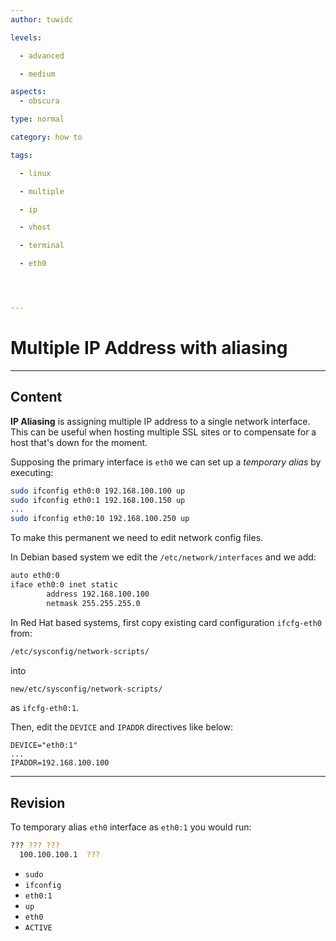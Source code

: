 ```yaml
---
author: tuwidc

levels:

  - advanced

  - medium

aspects:
  - obscura

type: normal

category: how to

tags:

  - linux

  - multiple

  - ip

  - vhost

  - terminal

  - eth0




---
```


# Multiple IP Address with aliasing 

---
## Content

**IP Aliasing** is assigning multiple IP address to a single network interface. This can be useful when hosting multiple SSL sites or to compensate for a host that's down for the moment.

Supposing the primary interface is `eth0` we can set up a _temporary alias_ by executing:
```bash
sudo ifconfig eth0:0 192.168.100.100 up
sudo ifconfig eth0:1 192.168.100.150 up
...
sudo ifconfig eth0:10 192.168.100.250 up
```

To make this permanent we need to edit network config files. 

In Debian based system we edit the `/etc/network/interfaces` and we add:
```bash
auto eth0:0
iface eth0:0 inet static
        address 192.168.100.100
        netmask 255.255.255.0

```

In Red Hat based systems, first copy existing card configuration `ifcfg-eth0` from:

```bash
/etc/sysconfig/network-scripts/
```

into

```bash
new/etc/sysconfig/network-scripts/
``` 
as `ifcfg-eth0:1`.

Then, edit the `DEVICE` and `IPADDR` directives like below:
```
DEVICE="eth0:1"
...
IPADDR=192.168.100.100
```

---
## Revision

To temporary alias `eth0` interface as `eth0:1` you would run:
```bash
??? ??? ??? 
  100.100.100.1  ???
```

* `sudo`
* `ifconfig`
* `eth0:1`
* `up`
* `eth0`
* `ACTIVE`

 
 
 
